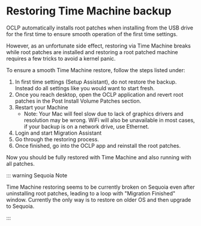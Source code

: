 # Restoring Time Machine backup

OCLP automatically installs root patches when installing from the USB drive for the first time to ensure smooth operation of the first time settings. 

However, as an unfortunate side effect, restoring via Time Machine breaks while root patches are installed and restoring a root patched machine requires a few tricks to avoid a kernel panic.

To ensure a smooth Time Machine restore, follow the steps listed under:

1. In first time settings (Setup Assistant), do not restore the backup. Instead do all settings like you would want to start fresh.
2. Once you reach desktop, open the OCLP application and revert root patches in the Post Install Volume Patches section.
3. Restart your Machine
   * Note: Your Mac will feel slow due to lack of graphics drivers and resolution may be wrong. WiFi will also be unavailable in most cases, if your backup is on a network drive, use Ethernet.
4. Login and start Migration Assistant
5. Go through the restoring process.
6. Once finished, go into the OCLP app and reinstall the root patches.

Now you should be fully restored with Time Machine and also running with all patches.


::: warning Sequoia Note

Time Machine restoring seems to be currently broken on Sequoia even after uninstalling root patches, leading to a loop with "Migration Finished" window. Currently the only way is to restore on older OS and then upgrade to Sequoia.

:::

